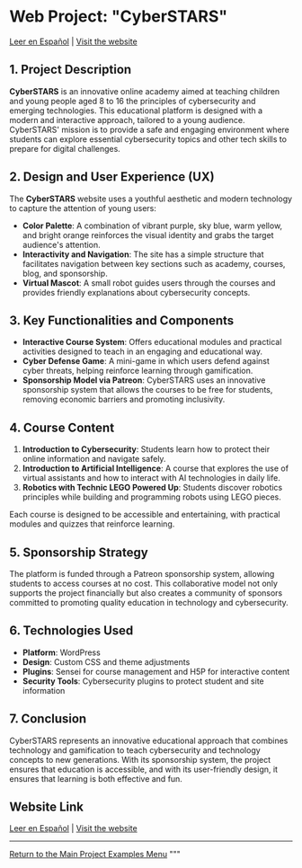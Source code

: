 # Web Project: "CyberSTARS"

[Leer en Español](./README-es.md) | [Visit the website](https://test3.futuremarketing.es)

## **1. Project Description**

**CyberSTARS** is an innovative online academy aimed at teaching children and young people aged 8 to 16 the principles of cybersecurity and emerging technologies. This educational platform is designed with a modern and interactive approach, tailored to a young audience. CyberSTARS' mission is to provide a safe and engaging environment where students can explore essential cybersecurity topics and other tech skills to prepare for digital challenges.

## **2. Design and User Experience (UX)**

The **CyberSTARS** website uses a youthful aesthetic and modern technology to capture the attention of young users:

- **Color Palette**: A combination of vibrant purple, sky blue, warm yellow, and bright orange reinforces the visual identity and grabs the target audience's attention.
- **Interactivity and Navigation**: The site has a simple structure that facilitates navigation between key sections such as academy, courses, blog, and sponsorship.
- **Virtual Mascot**: A small robot guides users through the courses and provides friendly explanations about cybersecurity concepts.

## **3. Key Functionalities and Components**

- **Interactive Course System**: Offers educational modules and practical activities designed to teach in an engaging and educational way.
- **Cyber Defense Game**: A mini-game in which users defend against cyber threats, helping reinforce learning through gamification.
- **Sponsorship Model via Patreon**: CyberSTARS uses an innovative sponsorship system that allows the courses to be free for students, removing economic barriers and promoting inclusivity.

## **4. Course Content**

1. **Introduction to Cybersecurity**: Students learn how to protect their online information and navigate safely.
2. **Introduction to Artificial Intelligence**: A course that explores the use of virtual assistants and how to interact with AI technologies in daily life.
3. **Robotics with Technic LEGO Powered Up**: Students discover robotics principles while building and programming robots using LEGO pieces.

Each course is designed to be accessible and entertaining, with practical modules and quizzes that reinforce learning.

## **5. Sponsorship Strategy**

The platform is funded through a Patreon sponsorship system, allowing students to access courses at no cost. This collaborative model not only supports the project financially but also creates a community of sponsors committed to promoting quality education in technology and cybersecurity.

## **6. Technologies Used**

- **Platform**: WordPress
- **Design**: Custom CSS and theme adjustments
- **Plugins**: Sensei for course management and H5P for interactive content
- **Security Tools**: Cybersecurity plugins to protect student and site information

## **7. Conclusion**

CyberSTARS represents an innovative educational approach that combines technology and gamification to teach cybersecurity and technology concepts to new generations. With its sponsorship system, the project ensures that education is accessible, and with its user-friendly design, it ensures that learning is both effective and fun.

## Website Link

[Leer en Español](./README-es.md) | [Visit the website](https://test3.futuremarketing.es)

---

[Return to the Main Project Examples Menu](https://carloslhg.github.io/Repositorio/)
"""